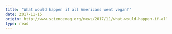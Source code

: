 ```yaml
---
title: "What would happen if all Americans went vegan?"
date: 2017-11-15
origin: http://www.sciencemag.org/news/2017/11/what-would-happen-if-all-americans-went-vegan
type: read
---
```


